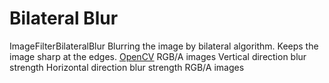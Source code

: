 # Bilateral Blur

<deflist type="narrow">
    <def title="Full Name">
        ImageFilterBilateralBlur
    </def>
    <def title="Description">
        Blurring the image by bilateral algorithm. Keeps the image sharp at the edges.
    </def>
        <def title="Backend">
            <a href="Modules.md" anchor="opencv" summary="An open-source library dedicated to real-time image processing.">OpenCV</a>
        </def>
    <def title="Input Parameters">
        <deflist type="narrow">
            <def title="Images">
                RGB/A images
            </def>
            <def title="Size X">
                Vertical direction blur strength
            </def>
            <def title="Size Y">
                Horizontal direction blur strength
            </def>
        </deflist>
    </def>
    <def title="Output Parameters">
        <deflist type="narrow">
            <def title="Images">
                RGB/A images
            </def>
        </deflist>
    </def>
</deflist>

